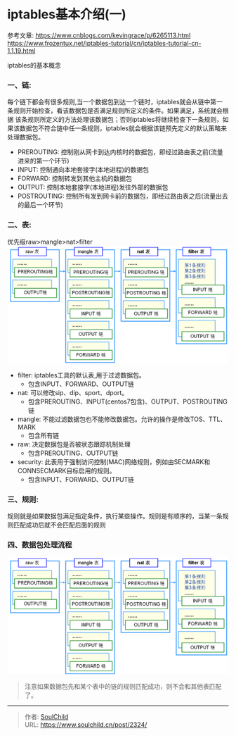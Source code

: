 # iptables基本介绍(一)

<!--more-->
参考文章: 
https://www.cnblogs.com/kevingrace/p/6265113.html
https://www.frozentux.net/iptables-tutorial/cn/iptables-tutorial-cn-1.1.19.html

iptables的基本概念
### 一、链:
每个链下都会有很多规则,当一个数据包到达一个链时，iptables就会从链中第一条规则开始检查，看该数据包是否满足规则所定义的条件。如果满足，系统就会根据 该条规则所定义的方法处理该数据包；否则iptables将继续检查下一条规则，如果该数据包不符合链中任一条规则，iptables就会根据该链预先定义的默认策略来处理数据包。

- PREROUTING: 控制刚从网卡到达内核时的数据包，即经过路由表之前(流量进来的第一个环节)
- INPUT: 控制通向本地套接字(本地进程)的数据包
- FORWARD: 控制转发到其他主机的数据包
- OUTPUT: 控制本地套接字(本地进程)发往外部的数据包
- POSTROUTING: 控制所有发到网卡前的数据包，即经过路由表之后(流量出去的最后一个环节)

### 二、表: 
优先级raw>mangle>nat>filter
![31190-9qlptu8yskf.png](images/812870840.png)
- filter: iptables工具的默认表,用于过滤数据包。
  - 包含INPUT、FORWARD、OUTPUT链
- nat: 可以修改sip、dip、sport、dport。
  - 包含PREROUTING、INPUT(centos7包含)、OUTPUT、POSTROUTING链
- mangle: 不能过滤数据包也不能修改数据包。允许的操作是修改TOS、TTL、MARK
  - 包含所有链
- raw: 决定数据包是否被状态跟踪机制处理
  - 包含PREROUTING、OUTPUT链
- security: 此表用于强制访问控制(MAC)网络规则，例如由SECMARK和CONNSECMARK目标启用的规则。
  - 包含INPUT、FORWARD、OUTPUT链

### 三、规则:
规则就是如果数据包满足指定条件，执行某些操作。规则是有顺序的，当某一条规则匹配成功后就不会匹配后面的规则


### 四、数据包处理流程
![48851-gwmc7hqmx8f.png](images/812870840.png)
> 注意如果数据包先和某个表中的链的规则匹配成功，则不会和其他表匹配了。





---

> 作者: [SoulChild](https://www.soulchild.cn)  
> URL: https://www.soulchild.cn/post/2324/  

